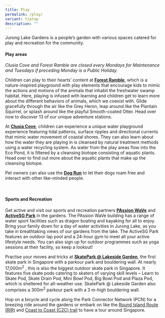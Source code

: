 ```yaml
---
title: Play
permalink: /play/
variant: tiptap
description: ""
---
```

<p>Jurong Lake Gardens is a people’s garden with various spaces catered for
play and recreation for the community.</p>
<p></p>
<h4><strong>Play areas&nbsp;</strong></h4>
<p><em>Clusia Cove and Forest Ramble are closed every Mondays for Maintenance and Tuesdays if preceding Monday is a Public Holiday.</em>
</p>
<p>Children can play to their hearts’ content at <strong><a href="https://www.nparks.gov.sg/juronglakegardens/explore-our-gardens/attractions/forest-ramble-(nature-playgarden)" rel="noopener noreferrer nofollow" target="_blank">Forest Ramble</a></strong>,
which is a nature-inspired playground with play elements that encourage
kids to mimic the actions and motions of the animals that inhabit the freshwater
swamp habitat. Here, playing is infused with learning and children get
to learn more about the different behaviors of animals, which we coexist
with. Glide gracefully through the air like the Grey Heron, leap around
like the Plantain Squirrel, or splash around like the playful Smooth-coated
Otter. Head over now to discover 13 of our unique adventure stations.</p>
<p>At <strong><a href="https://www.nparks.gov.sg/juronglakegardens/explore-our-gardens/attractions/clusia-cove" rel="noopener noreferrer nofollow" target="_blank">Clusia Cove</a></strong>,
children can experience a unique water playground experience featuring
tidal patterns, surface ripples and directional currents that mimic water
movement of coastal shores. They can also learn about how the water they
are playing in is cleansed by natural treatment methods using a water recycling
system. As water from the play areas flow into the Eco Pond, it is filtered
by a cleansing biotope consisting of aquatic plants. Head over to find
out more about the aquatic plants that make up the cleansing biotope.&nbsp;</p>
<p>Pet owners can also use the <strong><a href="https://www.nparks.gov.sg/juronglakegardens/explore-our-gardens/attractions/dog-run" rel="noopener noreferrer nofollow" target="_blank">Dog Run</a></strong>&nbsp;to
let their dogs roam free and interact with other like-minded people.</p>
<p>&nbsp;</p>
<h4><strong>Sports and Recreation</strong></h4>
<p>Get active and visit our sports and recreation partners <strong><a href="https://www.nparks.gov.sg/juronglakegardens/explore-our-gardens/attractions/passion-wave-@-jurong-lake-gardens" rel="noopener noreferrer nofollow" target="_blank">PAssion WaVe</a></strong> and <strong><a href="https://www.nparks.gov.sg/juronglakegardens/explore-our-gardens/attractions/activesg-park-@-jurong-lake-gardens" rel="noopener noreferrer nofollow" target="_blank">ActiveSG Park</a></strong> in
the gardens. The PAssion WaVe building has a range of water sport facilities
such as dragon boating and kayaking for all to enjoy. Bring your family
down for a day of water activities in Jurong Lake, as you take in breathtaking
views of our gardens from the lake. The ActiveSG Park features an outdoor
lap pool and a 24-hour gym to meet all your active lifestyle needs. You
can also sign up for outdoor programmes such as yoga sessions at their
facility, so keep a lookout!</p>
<p>Practise your moves and tricks at&nbsp;<strong><a href="https://www.nparks.gov.sg/juronglakegardens/explore-our-gardens/attractions/skatepark-@-lakeside-garden" rel="noopener noreferrer nofollow" target="_blank">SkatePark @ Lakeside Garden</a></strong>,
the first skate park in Singapore with a parkour park and bouldering wall.&nbsp;At
nearly 17,000m<sup>2</sup> , this is also the biggest outdoor skate park
in Singapore. It features five skate pods catering to skaters of varying
skill levels – Learn to Skate Pod, Skate Drain Pod, Mini Bowl Pod, Big
Bowl Pod and Plaza Pod, which is sheltered for all-weather use.&nbsp;SkatePark
@ Lakeside Garden also comprises a 300m<sup>2</sup> parkour park with a
3 m-high bouldering wall.</p>
<p>Hop on a bicycle and cycle along the Park Connector Network (PCN) for
a breezing ride around the gardens or embark on&nbsp;like the <a href="https://www.nparks.gov.sg/gardens-parks-and-nature/park-connector-network" rel="noopener noreferrer nofollow" target="_blank">Round Island Route (RIR)</a> and
<a href="https://www.nparks.gov.sg/gardens-parks-and-nature/parks-and-nature-reserves/coast-to-coast" rel="noopener noreferrer nofollow" target="_blank">Coast to Coast (C2C) trail</a>&nbsp;to have a tour around Singapore.</p>